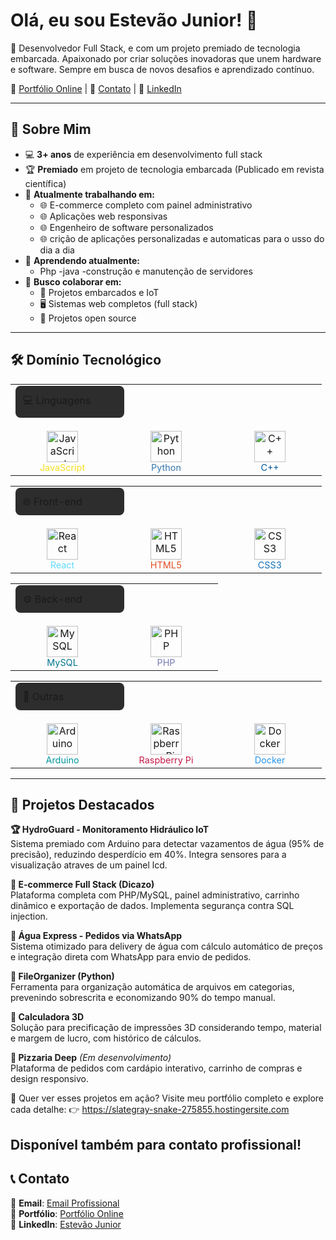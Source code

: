 # Olá, eu sou Estevão Junior! 👋


🚀 Desenvolvedor Full Stack, e com um projeto premiado de tecnologia embarcada. Apaixonado por criar soluções inovadoras que unem hardware e software. Sempre em busca de novos desafios e aprendizado contínuo.

🔗 [Portfólio Online](https://slategray-snake-275855.hostingersite.com) | 📧 [Contato](J.estevao.m.junior@gmail.com) | 💼 [LinkedIn](https://www.linkedin.com/in/estevão-m-junior-0913a61a0/)  

---

## 🚀 Sobre Mim

- 💻 **3+ anos** de experiência em desenvolvimento full stack
- 🏆 **Premiado** em projeto de tecnologia embarcada (Publicado em revista científica)
- 🔭 **Atualmente trabalhando em:**
  - 🌐 E-commerce completo com painel administrativo
  - 🌐 Aplicações web responsivas
  - 🌐 Engenheiro de software personalizados
  - 🌐 crição de aplicações personalizadas e automaticas para o usso do dia a dia
- 🌱 **Aprendendo atualmente:**
  - Php
  -java
  -construção e manutenção de servidores
- 👯 **Busco colaborar em:**
  - 🤖 Projetos embarcados e IoT
  - 🖥️ Sistemas web completos (full stack)
  - 📂 Projetos open source

---
## 🛠️ Domínio Tecnológico

<table>
  <tr>
    <td colspan="4">
      <div style="background-color: #2d2d2d; padding: 12px; border-radius: 8px; width: 150px; margin-bottom: 15px">💻 Linguagens</div>
    </td>
  </tr>
  <tr>
    <td align="center" width="150">
      <img src="https://cdn.jsdelivr.net/gh/devicons/devicon/icons/javascript/javascript-original.svg" width="50" title="JavaScript"><br>
      <span style="color: #F7DF1E; font-size: 0.9em">JavaScript</span>
    </td>
    <td align="center" width="150">
      <img src="https://cdn.jsdelivr.net/gh/devicons/devicon/icons/python/python-original.svg" width="50" title="Python"><br>
      <span style="color: #3776AB; font-size: 0.9em">Python</span>
    </td>
    <td align="center" width="150">
      <img src="https://cdn.jsdelivr.net/gh/devicons/devicon/icons/cplusplus/cplusplus-original.svg" width="50" title="C++"><br>
      <span style="color: #00599C; font-size: 0.9em">C++</span>
    </td>
  </tr>
</table>

<table>
  <tr>
    <td colspan="4">
      <div style="background-color: #2d2d2d; padding: 12px; border-radius: 8px; width: 150px; margin-bottom: 15px">🌐 Front-end</div>
    </td>
  </tr>
  <tr>
    <td align="center" width="150">
      <img src="https://cdn.jsdelivr.net/gh/devicons/devicon/icons/react/react-original.svg" width="50" title="React"><br>
      <span style="color: #61DAFB; font-size: 0.9em">React</span>
    </td>
    <td align="center" width="150">
      <img src="https://cdn.jsdelivr.net/gh/devicons/devicon/icons/html5/html5-original.svg" width="50" title="HTML5"><br>
      <span style="color: #E34F26; font-size: 0.9em">HTML5</span>
    </td>
    <td align="center" width="150">
      <img src="https://cdn.jsdelivr.net/gh/devicons/devicon/icons/css3/css3-original.svg" width="50" title="CSS3"><br>
      <span style="color: #1572B6; font-size: 0.9em">CSS3</span>
    </td>
  </tr>
</table>

<table>
  <tr>
    <td colspan="4">
      <div style="background-color: #2d2d2d; padding: 12px; border-radius: 8px; width: 150px; margin-bottom: 15px">⚙️ Back-end</div>
    </td>
  </tr>
  <tr>
    <td align="center" width="150">
      <img src="https://cdn.jsdelivr.net/gh/devicons/devicon/icons/mysql/mysql-original.svg" width="50" title="MySQL"><br>
      <span style="color: #00758F; font-size: 0.9em">MySQL</span>
    </td>
    <td align="center" width="150">
      <img src="https://cdn.jsdelivr.net/gh/devicons/devicon/icons/php/php-original.svg" width="50" title="PHP"><br>
      <span style="color: #777BB4; font-size: 0.9em">PHP</span>
    </td>
  </tr>
</table>

<table>
  <tr>
    <td colspan="4">
      <div style="background-color: #2d2d2d; padding: 12px; border-radius: 8px; width: 150px; margin-bottom: 15px">🔧 Outras</div>
    </td>
  </tr>
  <tr>
    <td align="center" width="150">
      <img src="https://cdn.jsdelivr.net/gh/devicons/devicon/icons/arduino/arduino-original.svg" width="50" title="Arduino"><br>
      <span style="color: #00979D; font-size: 0.9em">Arduino</span>
    </td>
    <td align="center" width="150">
      <img src="https://cdn.jsdelivr.net/gh/devicons/devicon/icons/raspberrypi/raspberrypi-original.svg" width="50" title="Raspberry Pi"><br>
      <span style="color: #C51A4A; font-size: 0.9em">Raspberry Pi</span>
    </td>
    <td align="center" width="150">
      <img src="https://cdn.jsdelivr.net/gh/devicons/devicon/icons/docker/docker-original.svg" width="50" title="Docker"><br>
      <span style="color: #2496ED; font-size: 0.9em">Docker</span>
    </td>
  </tr>
</table>

---

## 🚀 Projetos Destacados

**🏆 HydroGuard - Monitoramento Hidráulico IoT**  
Sistema premiado com Arduino para detectar vazamentos de água (95% de precisão), reduzindo desperdício em 40%. Integra sensores para a visualização atraves de um painel lcd.

**🛒 E-commerce Full Stack (Dicazo)**  
Plataforma completa com PHP/MySQL, painel administrativo, carrinho dinâmico e exportação de dados. Implementa segurança contra SQL injection.

**🚀 Água Express - Pedidos via WhatsApp**  
Sistema otimizado para delivery de água com cálculo automático de preços e integração direta com WhatsApp para envio de pedidos.

**📂 FileOrganizer (Python)**  
Ferramenta para organização automática de arquivos em categorias, prevenindo sobrescrita e economizando 90% do tempo manual.

**🧮 Calculadora 3D**  
Solução para precificação de impressões 3D considerando tempo, material e margem de lucro, com histórico de cálculos.

**🍕 Pizzaria Deep** *(Em desenvolvimento)*  
Plataforma de pedidos com cardápio interativo, carrinho de compras e design responsivo.

🚀 Quer ver esses projetos em ação?
Visite meu portfólio completo e explore cada detalhe:
👉 https://slategray-snake-275855.hostingersite.com

Disponível também para contato profissional!
---


## 📞 Contato

📧 **Email**: [Email Profissional](J.estevao.m.junior@gmail.com)  
🔗 **Portfólio**: [Portfólio Online](https://slategray-snake-275855.hostingersite.com)                                           
💼 **LinkedIn**: [Estevão Junior](https://www.linkedin.com/in/estevão-m-junior-0913a61a0/)  

